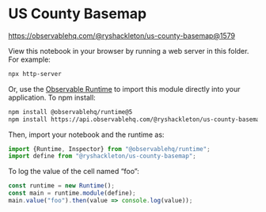 # US County Basemap

https://observablehq.com/@ryshackleton/us-county-basemap@1579

View this notebook in your browser by running a web server in this folder. For
example:

~~~sh
npx http-server
~~~

Or, use the [Observable Runtime](https://github.com/observablehq/runtime) to
import this module directly into your application. To npm install:

~~~sh
npm install @observablehq/runtime@5
npm install https://api.observablehq.com/@ryshackleton/us-county-basemap@1579.tgz?v=3
~~~

Then, import your notebook and the runtime as:

~~~js
import {Runtime, Inspector} from "@observablehq/runtime";
import define from "@ryshackleton/us-county-basemap";
~~~

To log the value of the cell named “foo”:

~~~js
const runtime = new Runtime();
const main = runtime.module(define);
main.value("foo").then(value => console.log(value));
~~~
